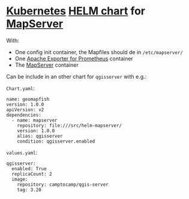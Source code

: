 # [Kubernetes](https://kubernetes.io/) [HELM chart](https://helm.sh/) for [MapServer](mapserver.org/)

With:

-   One config init container, the Mapfiles should de in `/etc/mapserver/`
-   One [Apache Exporter for Prometheus](https://github.com/Lusitaniae/apache_exporter) container
-   The [MapServer](https://github.com/camptocamp/docker-mapserver) container

Can be include in an other chart for `qgisserver` with e.g.:

`Chart.yaml`:

```
name: geomapfish
version: 1.0.0
apiVersion: v2
dependencies:
  - name: mapserver
    repository: file:///src/helm-mapserver/
    version: 1.0.0
    alias: qgisserver
    condition: qgisserver.enabled
```

`values.yaml`:

```
qgisserver:
  enabled: True
  replicaCount: 2
  image:
    repository: camptocamp/qgis-server
    tag: 3.20
```
